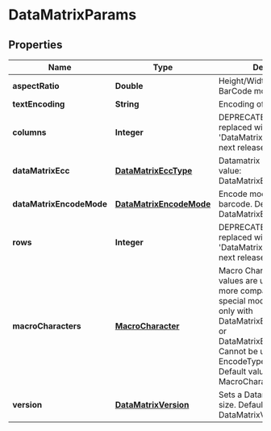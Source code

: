 
# DataMatrixParams

## Properties
Name | Type | Description | Notes
------------ | ------------- | ------------- | -------------
**aspectRatio** | **Double** | Height/Width ratio of 2D BarCode module |  [optional]
**textEncoding** | **String** | Encoding of codetext. |  [optional]
**columns** | **Integer** | DEPRECATED: Will be replaced with &#39;DataMatrix.Version&#39; in the next release  Columns count. |  [optional]
**dataMatrixEcc** | [**DataMatrixEccType**](DataMatrixEccType.md) | Datamatrix ECC type. Default value: DataMatrixEccType.Ecc200. |  [optional]
**dataMatrixEncodeMode** | [**DataMatrixEncodeMode**](DataMatrixEncodeMode.md) | Encode mode of Datamatrix barcode. Default value: DataMatrixEncodeMode.Auto. |  [optional]
**rows** | **Integer** | DEPRECATED: Will be replaced with &#39;DataMatrix.Version&#39; in the next release  Rows count. |  [optional]
**macroCharacters** | [**MacroCharacter**](MacroCharacter.md) | Macro Characters 05 and 06 values are used to obtain more compact encoding in special modes. Can be used only with DataMatrixEccType.Ecc200 or DataMatrixEccType.EccAuto. Cannot be used with EncodeTypes.GS1DataMatrix Default value: MacroCharacters.None. |  [optional]
**version** | [**DataMatrixVersion**](DataMatrixVersion.md) | Sets a Datamatrix symbol size. Default value: DataMatrixVersion.Auto. |  [optional]



